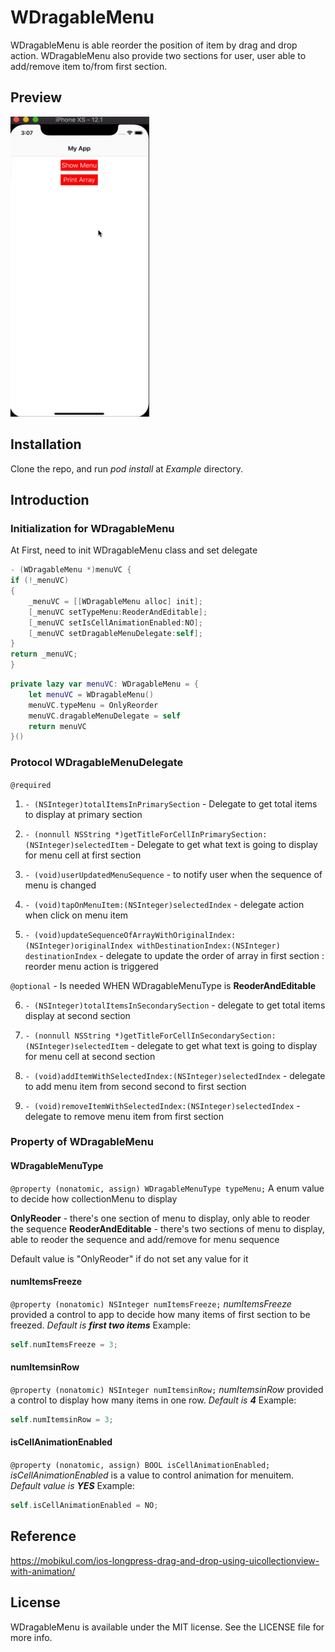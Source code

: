 # WDragableMenu

WDragableMenu is able reorder the position of item by drag and drop action.  WDragableMenu also provide two sections for user, user able to add/remove item to/from first section. 

## Preview
<img src="https://github.com/KWei19/WDragableMenu/blob/master/demo.gif" width="222" height="480"/>

## Installation
Clone the repo, and run *pod install* at *Example* directory.


## Introduction

### Initialization for **WDragableMenu** 
At First, need to init WDragableMenu class and set delegate

```objective-c
- (WDragableMenu *)menuVC {
if (!_menuVC)
{
    _menuVC = [[WDragableMenu alloc] init];
    [_menuVC setTypeMenu:ReoderAndEditable];
    [_menuVC setIsCellAnimationEnabled:NO];
    [_menuVC setDragableMenuDelegate:self];
}
return _menuVC;
}
```

```swift
private lazy var menuVC: WDragableMenu = {
    let menuVC = WDragableMenu()
    menuVC.typeMenu = OnlyReorder
    menuVC.dragableMenuDelegate = self
    return menuVC
}()
```

### Protocol **WDragableMenuDelegate**

`@required`
1. `- (NSInteger)totalItemsInPrimarySection` - Delegate to get total items to display at primary section

2. `- (nonnull NSString *)getTitleForCellInPrimarySection:(NSInteger)selectedItem` - Delegate to get what text is going to display for menu cell at first section

3. `- (void)userUpdatedMenuSequence` - to notify user when the sequence of menu is changed

4. `- (void)tapOnMenuItem:(NSInteger)selectedIndex` - delegate action when click on menu item

5. `- (void)updateSequenceOfArrayWithOriginalIndex:(NSInteger)originalIndex withDestinationIndex:(NSInteger) destinationIndex` - delegate to update the order of array in first section : reorder menu action is triggered

`@optional` - Is needed WHEN WDragableMenuType is **ReoderAndEditable**

6. `- (NSInteger)totalItemsInSecondarySection` - delegate to get total items display at second section

7. `- (nonnull NSString *)getTitleForCellInSecondarySection:(NSInteger)selectedItem` - delegate to get what text is going to display for menu cell at second section

8. `- (void)addItemWithSelectedIndex:(NSInteger)selectedIndex` - delegate to add menu item from second second to first section

9. `- (void)removeItemWithSelectedIndex:(NSInteger)selectedIndex` - delegate to remove menu item from first section



### Property of WDragableMenu 
#### WDragableMenuType
`@property (nonatomic, assign) WDragableMenuType typeMenu;`
A enum value to decide how collectionMenu to display

**OnlyReoder** - there's one section of menu to display, only able to reoder the sequence
**ReoderAndEditable** - there's two sections of menu to display, able to reoder the sequence and add/remove for menu sequence

Default value is "OnlyReoder" if do not set any value for it


#### numItemsFreeze
`@property (nonatomic) NSInteger numItemsFreeze;`
*numItemsFreeze* provided a control to app to decide how many items of first section to be freezed. *Default is **first two items***
Example:
````objective-c
self.numItemsFreeze = 3;
````

#### numItemsinRow
`@property (nonatomic) NSInteger numItemsinRow;`
*numItemsinRow* provided a control to display how many items in one row. *Default is **4***
Example:
````objective-c
self.numItemsinRow = 3;
````

#### isCellAnimationEnabled
`@property (nonatomic, assign) BOOL isCellAnimationEnabled;`
*isCellAnimationEnabled* is a value to control animation for menuitem. *Default value is **YES***
Example:
````objective-c
self.isCellAnimationEnabled = NO;
````


## Reference 
https://mobikul.com/ios-longpress-drag-and-drop-using-uicollectionview-with-animation/


## License 
WDragableMenu is available under the MIT license. See the LICENSE file for more info.


